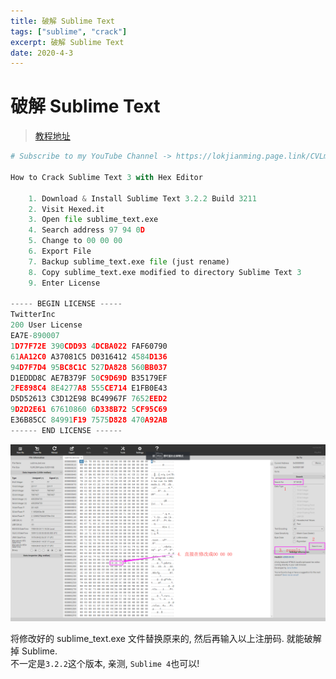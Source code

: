 ```yaml
---
title: 破解 Sublime Text  
tags: ["sublime", "crack"]  
excerpt: 破解 Sublime Text  
date: 2020-4-3  
---
```


# 破解 Sublime Text  
> [教程地址](https://gist.github.com/floydawong/44235f96bec917ee1106748662fe67c5)

```Python  
# Subscribe to my YouTube Channel -> https://lokjianming.page.link/CVLm #

How to Crack Sublime Text 3 with Hex Editor

    1. Download & Install Sublime Text 3.2.2 Build 3211
    2. Visit Hexed.it
    3. Open file sublime_text.exe
    4. Search address 97 94 0D
    5. Change to 00 00 00
    6. Export File
    7. Backup sublime_text.exe file (just rename)
    8. Copy sublime_text.exe modified to directory Sublime Text 3
    9. Enter License

----- BEGIN LICENSE ----- 
TwitterInc 
200 User License 
EA7E-890007 
1D77F72E 390CDD93 4DCBA022 FAF60790 
61AA12C0 A37081C5 D0316412 4584D136 
94D7F7D4 95BC8C1C 527DA828 560BB037 
D1EDDD8C AE7B379F 50C9D69D B35179EF 
2FE898C4 8E4277A8 555CE714 E1FB0E43 
D5D52613 C3D12E98 BC49967F 7652EED2 
9D2D2E61 67610860 6D338B72 5CF95C69 
E36B85CC 84991F19 7575D828 470A92AB 
------ END LICENSE ------
```  

![](https://raw.githubusercontent.com/floydawong/images/master/img/20200403141221.png)

将修改好的 sublime_text.exe 文件替换原来的, 然后再输入以上注册码. 就能破解掉 Sublime.  
不一定是`3.2.2`这个版本, 亲测, `Sublime 4`也可以!  
